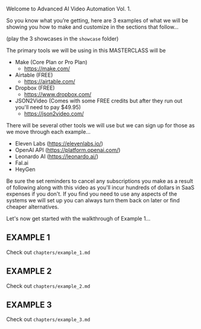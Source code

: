 Welcome to Advanced AI Video Automation Vol. 1.

So you know what you’re getting, here are 3 examples of what we will be showing you how to make and customize in the sections that follow...

(play the 3 showcases in the `showcase` folder)

The primary tools we will be using in this MASTERCLASS will be 

- Make (Core Plan or Pro Plan)
  - https://make.com/
- Airtable (FREE)
  - https://airtable.com/
- Dropbox (FREE)
  - https://www.dropbox.com/
- JSON2Video (Comes with some FREE credits but after they run out you'll need to pay $49.95)
  - https://json2video.com/

There will be several other tools we will use but we can sign up for those as we move through each example...

- Eleven Labs (https://elevenlabs.io/)
- OpenAI API (https://platform.openai.com/)
- Leonardo AI (https://leonardo.ai/)
- Fal.ai
- HeyGen

Be sure the set reminders to cancel any subscriptions you make as a result of following along with this video as you'll incur hundreds of dollars in SaaS expenses if you don't.
If you find you need to use any aspects of the systems we will set up you can always turn them back on later or find cheaper alternatives.

Let's now get started with the walkthrough of Example 1...

## EXAMPLE 1

Check out `chapters/example_1.md`

## EXAMPLE 2

Check out `chapters/example_2.md`

## EXAMPLE 3

Check out `chapters/example_3.md`

